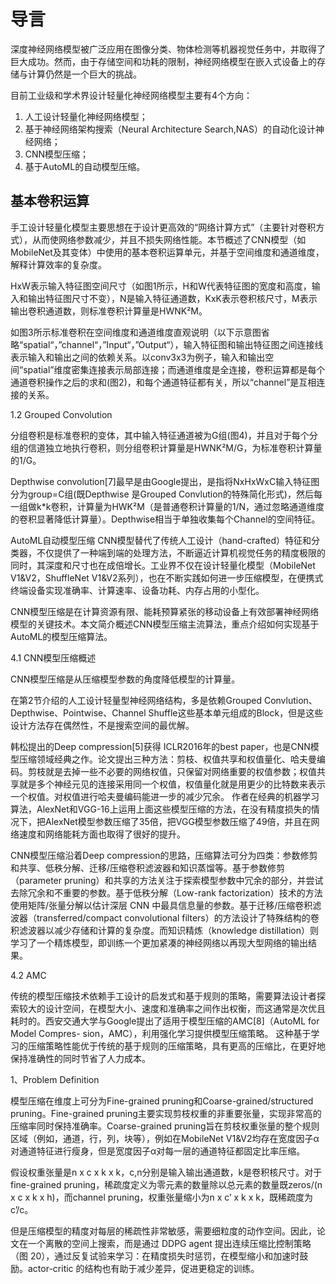 

<!--
 * @version:
 * @Author:  StevenJokess https://github.com/StevenJokess
 * @Date: 2020-12-30 20:19:35
 * @LastEditors:  StevenJokess https://github.com/StevenJokess
 * @LastEditTime: 2020-12-30 20:27:08
 * @Description:
 * @TODO::
 * @Reference:https://zhuanlan.zhihu.com/p/45496826
-->

# 导言

深度神经网络模型被广泛应用在图像分类、物体检测等机器视觉任务中，并取得了巨大成功。然而，由于存储空间和功耗的限制，神经网络模型在嵌入式设备上的存储与计算仍然是一个巨大的挑战。

目前工业级和学术界设计轻量化神经网络模型主要有4个方向：

1. 人工设计轻量化神经网络模型；
1. 基于神经网络架构搜索（Neural Architecture Search,NAS）的自动化设计神经网络；
1. CNN模型压缩；
1. 基于AutoML的自动模型压缩。

## 基本卷积运算

手工设计轻量化模型主要思想在于设计更高效的“网络计算方式”（主要针对卷积方式），从而使网络参数减少，并且不损失网络性能。本节概述了CNN模型（如MobileNet及其变体）中使用的基本卷积运算单元，并基于空间维度和通道维度，解释计算效率的复杂度。

HxW表示输入特征图空间尺寸（如图1所示，H和W代表特征图的宽度和高度，输入和输出特征图尺寸不变），N是输入特征通道数，KxK表示卷积核尺寸，M表示输出卷积通道数，则标准卷积计算量是HWNK²M。

如图3所示标准卷积在空间维度和通道维度直观说明（以下示意图省略“spatial“，”channel“，”Input“，”Output“），输入特征图和输出特征图之间连接线表示输入和输出之间的依赖关系。以conv3x3为例子，输入和输出空间“spatial”维度密集连接表示局部连接；而通道维度是全连接，卷积运算都是每个通道卷积操作之后的求和(图2)，和每个通道特征都有关，所以“channel”是互相连接的关系。




1.2 Grouped Convolution

分组卷积是标准卷积的变体，其中输入特征通道被为G组(图4)，并且对于每个分组的信道独立地执行卷积，则分组卷积计算量是HWNK²M/G，为标准卷积计算量的1/G。



Depthwise convolution[7]最早是由Google提出，是指将NxHxWxC输入特征图分为group=C组(既Depthwise 是Grouped Convlution的特殊简化形式)，然后每一组做k*k卷积，计算量为HWK²M（是普通卷积计算量的1/N，通过忽略通道维度的卷积显著降低计算量）。Depthwise相当于单独收集每个Channel的空间特征。

AutoML自动模型压缩
CNN模型替代了传统人工设计（hand-crafted）特征和分类器，不仅提供了一种端到端的处理方法，不断逼近计算机视觉任务的精度极限的同时，其深度和尺寸也在成倍增长。工业界不仅在设计轻量化模型（MobileNet V1&V2，ShuffleNet V1&V2系列），也在不断实践如何进一步压缩模型，在便携式终端设备实现准确率、计算速率、设备功耗、内存占用的小型化。

CNN模型压缩是在计算资源有限、能耗预算紧张的移动设备上有效部署神经网络模型的关键技术。本文简介概述CNN模型压缩主流算法，重点介绍如何实现基于AutoML的模型压缩算法。

4.1 CNN模型压缩概述

CNN模型压缩是从压缩模型参数的角度降低模型的计算量。

在第2节介绍的人工设计轻量型神经网络结构，多是依赖Grouped Convlution、Depthwise、Pointwise、Channel Shuffle这些基本单元组成的Block，但是这些设计方法存在偶然性，不是搜索空间的最优解。

韩松提出的Deep compression[5]获得 ICLR2016年的best paper，也是CNN模型压缩领域经典之作。论文提出三种方法：剪枝、权值共享和权值量化、哈夫曼编码。剪枝就是去掉一些不必要的网络权值，只保留对网络重要的权值参数；权值共享就是多个神经元见的连接采用同一个权值，权值量化就是用更少的比特数来表示一个权值。对权值进行哈夫曼编码能进一步的减少冗余。 作者在经典的机器学习算法，AlexNet和VGG-16上运用上面这些模型压缩的方法，在没有精度损失的情况下，把AlexNet模型参数压缩了35倍，把VGG模型参数压缩了49倍，并且在网络速度和网络能耗方面也取得了很好的提升。

CNN模型压缩沿着Deep compression的思路，压缩算法可分为四类：参数修剪和共享、低秩分解、迁移/压缩卷积滤波器和知识蒸馏等。基于参数修剪（parameter pruning）和共享的方法关注于探索模型参数中冗余的部分，并尝试去除冗余和不重要的参数。基于低秩分解（Low-rank factorization）技术的方法使用矩阵/张量分解以估计深层 CNN 中最具信息量的参数。基于迁移/压缩卷积滤波器（transferred/compact convolutional filters）的方法设计了特殊结构的卷积滤波器以减少存储和计算的复杂度。而知识精炼（knowledge distillation）则学习了一个精炼模型，即训练一个更加紧凑的神经网络以再现大型网络的输出结果。

4.2 AMC

传统的模型压缩技术依赖手工设计的启发式和基于规则的策略，需要算法设计者探索较大的设计空间，在模型大小、速度和准确率之间作出权衡，而这通常是次优且耗时的。西安交通大学与Google提出了适用于模型压缩的AMC[8]（AutoML for Model Compres- sion，AMC），利用强化学习提供模型压缩策略。
这种基于学习的压缩策略性能优于传统的基于规则的压缩策略，具有更高的压缩比，在更好地保持准确性的同时节省了人力成本。

1、Problem Definition

模型压缩在维度上可分为Fine-grained pruning和Coarse-grained/structured pruning。Fine-grained pruning主要实现剪枝权重的非重要张量，实现非常高的压缩率同时保持准确率。Coarse-grained pruning旨在剪枝权重张量的整个规则区域（例如，通道，行，列，块等），例如在MobileNet V1&V2均存在宽度因子α对通道特征进行瘦身，但是宽度因子α对每一层的通道特征都固定比率压缩。

假设权重张量是n x c x k x k，c,n分别是输入输出通道数，k是卷积核尺寸。对于fine-grained pruning，稀疏度定义为零元素的数量除以总元素的数量既zeros/(n x c x k x h)，而channel pruning，权重张量缩小为n x c’ x k x k，既稀疏度为c’/c。

但是压缩模型的精度对每层的稀疏性非常敏感，需要细粒度的动作空间。因此，论文在一个离散的空间上搜索，而是通过 DDPG agent 提出连续压缩比控制策略（图 20），通过反复试验来学习：在精度损失时惩罚，在模型缩小和加速时鼓励。actor-critic 的结构也有助于减少差异，促进更稳定的训练。

